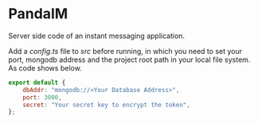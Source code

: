 # PandaIM

Server side code of an instant messaging application.

Add a *config.ts* file to *src* before running, in which you need to set your port, mongodb address and the project root path in your local file system. As code shows below.

```javascript
export default {
    dbAddr: "mongodb://<Your Database Address>",
    port: 3000,
    secret: "Your secret key to encrypt the token",
};
```
